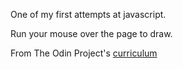 One of my first attempts at javascript.

Run your mouse over the page to draw.

From The Odin Project's [curriculum](http://www.theodinproject.com/web-development-101/javascript-and-jquery)

